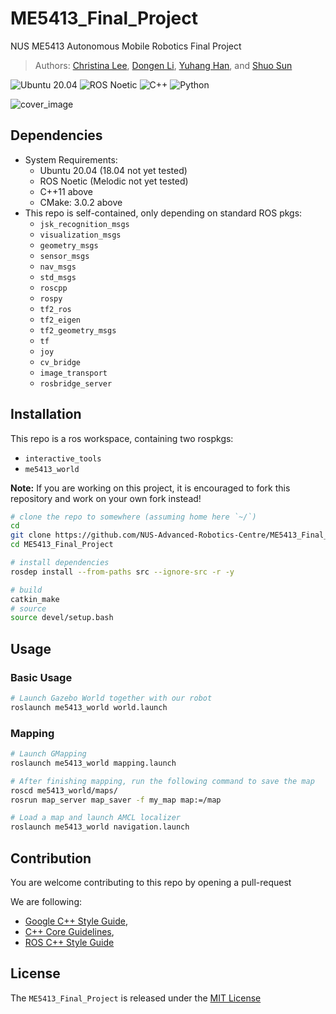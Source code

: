 # ME5413_Final_Project

NUS ME5413 Autonomous Mobile Robotics Final Project
> Authors: [Christina Lee](https://github.com/ldaowen), [Dongen Li](https://github.com/nuslde), [Yuhang Han](https://github.com/yuhang1008), and [Shuo Sun](https://github.com/SS47816)

![Ubuntu 20.04](https://img.shields.io/badge/OS-Ubuntu_20.04-informational?style=flat&logo=ubuntu&logoColor=white&color=2bbc8a)
![ROS Noetic](https://img.shields.io/badge/Tools-ROS_Noetic-informational?style=flat&logo=ROS&logoColor=white&color=2bbc8a)
![C++](https://img.shields.io/badge/Code-C++-informational?style=flat&logo=c%2B%2B&logoColor=white&color=2bbc8a)
![Python](https://img.shields.io/badge/Code-Python-informational?style=flat&logo=Python&logoColor=white&color=2bbc8a)

![cover_image](media/cover.gif)

## Dependencies

* System Requirements:
  * Ubuntu 20.04 (18.04 not yet tested)
  * ROS Noetic (Melodic not yet tested)
  * C++11 above
  * CMake: 3.0.2 above
* This repo is self-contained, only depending on standard ROS pkgs:
  * `jsk_recognition_msgs`
  * `visualization_msgs`
  * `geometry_msgs`
  * `sensor_msgs`
  * `nav_msgs`
  * `std_msgs`
  * `roscpp`
  * `rospy`
  * `tf2_ros`
  * `tf2_eigen`
  * `tf2_geometry_msgs`
  * `tf`
  * `joy`
  * `cv_bridge`
  * `image_transport`
  * `rosbridge_server`

## Installation

This repo is a ros workspace, containing two rospkgs:

* `interactive_tools`
* `me5413_world`

**Note:** If you are working on this project, it is encouraged to fork this repository and work on your own fork instead!

```bash
# clone the repo to somewhere (assuming home here `~/`)
cd
git clone https://github.com/NUS-Advanced-Robotics-Centre/ME5413_Final_Project.git
cd ME5413_Final_Project

# install dependencies
rosdep install --from-paths src --ignore-src -r -y

# build
catkin_make
# source 
source devel/setup.bash
```

## Usage

### Basic Usage
```bash
# Launch Gazebo World together with our robot
roslaunch me5413_world world.launch
```

### Mapping
```bash
# Launch GMapping
roslaunch me5413_world mapping.launch

# After finishing mapping, run the following command to save the map
roscd me5413_world/maps/
rosrun map_server map_saver -f my_map map:=/map
```

```bash
# Load a map and launch AMCL localizer
roslaunch me5413_world navigation.launch
```

## Contribution

You are welcome contributing to this repo by opening a pull-request

We are following:

* [Google C++ Style Guide](https://google.github.io/styleguide/cppguide.html),
* [C++ Core Guidelines](https://isocpp.github.io/CppCoreGuidelines/CppCoreGuidelines#main),
* [ROS C++ Style Guide](http://wiki.ros.org/CppStyleGuide)

## License

The `ME5413_Final_Project` is released under the [MIT License](https://github.com/NUS-Advanced-Robotics-Centre/ME5413_Final_Project/blob/main/LICENSE)